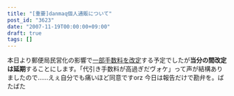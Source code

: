 ```yaml
---
title: "[重要]danmaq個人通販について"
post_id: "3623"
date: "2007-11-19T00:00:00+09:00"
draft: true
tags: []
---
```



本日より郵便局民営化の影響で[一部手数料を改定](https://www1n.sppd.ne.jp/danmaq.com/e-danmaq/index.cgi?type=info#11)する予定でしたが**当分の間改定は延期**することにします。「代引き手数料が高過ぎだヴォケ」って声が結構ありましたので……えぇ自分でも痛いほど同意ですorz 今日は報告だけで勘弁を。ばたばた
